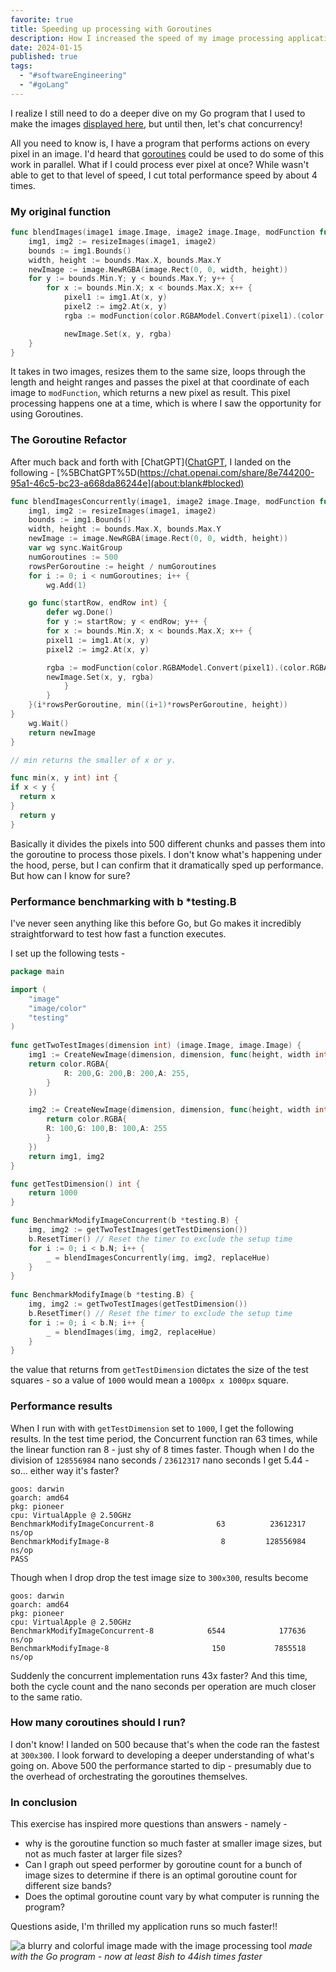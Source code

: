 ```yaml
---
favorite: true
title: Speeding up processing with Goroutines
description: How I increased the speed of my image processing application by 8x
date: 2024-01-15
published: true
tags:
  - "#softwareEngineering"
  - "#goLang"
---
```


I realize I still need to do a deeper dive on my Go program that I used to make the images [displayed here](https://www.amazon.com/dp/B08B3FWYBX?ref_=cm_sw_r_mwn_dp_H0MB0N9HSWTFFVNZFS1X&language=en-US), but until then, let's chat concurrency!

All you need to know is, I have a program that performs actions on every pixel in an image. I'd heard that [goroutines](https://go.dev/tour/concurrency/1) could be used to do some of this work in parallel. What if I could process ever pixel at once? While wasn't able to get to that level of speed, I cut total performance speed by about 4 times. 

### My original function
```go
func blendImages(image1 image.Image, image2 image.Image, modFunction func(pixel1 color.RGBA, pixel2 color.RGBA) color.RGBA) image.Image {
	img1, img2 := resizeImages(image1, image2)
	bounds := img1.Bounds()
	width, height := bounds.Max.X, bounds.Max.Y
	newImage := image.NewRGBA(image.Rect(0, 0, width, height))
	for y := bounds.Min.Y; y < bounds.Max.Y; y++ {
		for x := bounds.Min.X; x < bounds.Max.X; x++ {
			pixel1 := img1.At(x, y)
			pixel2 := img2.At(x, y)
			rgba := modFunction(color.RGBAModel.Convert(pixel1).(color.RGBA), color.RGBAModel.Convert(pixel2).(color.RGBA))

			newImage.Set(x, y, rgba)
	}
}
```

It takes in two images, resizes them to the same size, loops through the length and height ranges and passes the pixel at that coordinate of each image to `modFunction`, which returns a new pixel as result. This pixel processing happens one at a time, which is where I saw the opportunity for using Goroutines.

### The Goroutine Refactor
After much back and forth with [ChatGPT]([ChatGPT](https://chat.openai.com/share/8e744200-95a1-46c5-bc23-a668da86244e), I landed on the following - 
[%5BChatGPT%5D(https://chat.openai.com/share/8e744200-95a1-46c5-bc23-a668da86244e](about:blank#blocked)
```go
func blendImagesConcurrently(image1, image2 image.Image, modFunction func(pixel1, pixel2 color.RGBA) color.RGBA) image.Image {
	img1, img2 := resizeImages(image1, image2) 
	bounds := img1.Bounds()
	width, height := bounds.Max.X, bounds.Max.Y
	newImage := image.NewRGBA(image.Rect(0, 0, width, height))
	var wg sync.WaitGroup
	numGoroutines := 500
	rowsPerGoroutine := height / numGoroutines
	for i := 0; i < numGoroutines; i++ {
		wg.Add(1)

	go func(startRow, endRow int) {
		defer wg.Done()
		for y := startRow; y < endRow; y++ {
		for x := bounds.Min.X; x < bounds.Max.X; x++ {
		pixel1 := img1.At(x, y)
		pixel2 := img2.At(x, y)

		rgba := modFunction(color.RGBAModel.Convert(pixel1).(color.RGBA), color.RGBAModel.Convert(pixel2).(color.RGBA))
		newImage.Set(x, y, rgba)
			}
		}
	}(i*rowsPerGoroutine, min((i+1)*rowsPerGoroutine, height))
}
	wg.Wait()
	return newImage
}

// min returns the smaller of x or y.

func min(x, y int) int {
if x < y {
  return x
}
  return y
}
```

Basically it divides the pixels into 500 different chunks and passes them into the goroutine to process those pixels. I don't know what's happening under the hood, perse, but I can confirm that it dramatically sped up performance. But how can I know for sure? 

### Performance benchmarking with b *testing.B

I've never seen anything like this before Go, but Go makes it incredibly straightforward to test how fast a function executes. 

I set up the following tests - 
```go
package main

import (
	"image"
	"image/color"
	"testing"
)
  
func getTwoTestImages(dimension int) (image.Image, image.Image) {
	img1 := CreateNewImage(dimension, dimension, func(height, width int) color.RGBA {
	return color.RGBA{
			R: 200,G: 200,B: 200,A: 255,
		}
	})

	img2 := CreateNewImage(dimension, dimension, func(height, width int) color.RGBA {
		return color.RGBA{
		R: 100,G: 100,B: 100,A: 255
		}
	})
	return img1, img2
}

func getTestDimension() int {
	return 1000
}

func BenchmarkModifyImageConcurrent(b *testing.B) {
	img, img2 := getTwoTestImages(getTestDimension())
	b.ResetTimer() // Reset the timer to exclude the setup time
	for i := 0; i < b.N; i++ {
		_ = blendImagesConcurrently(img, img2, replaceHue)
	}
}
  
func BenchmarkModifyImage(b *testing.B) {
	img, img2 := getTwoTestImages(getTestDimension())
	b.ResetTimer() // Reset the timer to exclude the setup time
	for i := 0; i < b.N; i++ {
		_ = blendImages(img, img2, replaceHue)
	}
}
```

the value that returns from `getTestDimension` dictates the size of the test squares - so a value of `1000` would mean a `1000px x 1000px` square. 
### Performance results
When I run with with `getTestDimension` set to `1000`, I get the following results. In the test time period, the Concurrent function ran 63 times, while the linear function ran 8 - just shy of 8 times faster. Though when I do the division of `128556984` nano seconds / `23612317` nano seconds I get 5.44 - so... either way it's faster? 

```
goos: darwin
goarch: amd64
pkg: pioneer
cpu: VirtualApple @ 2.50GHz
BenchmarkModifyImageConcurrent-8              63          23612317 ns/op
BenchmarkModifyImage-8                         8         128556984 ns/op
PASS
```

Though when I drop drop the test image size to `300x300`, results become
```
goos: darwin
goarch: amd64
pkg: pioneer
cpu: VirtualApple @ 2.50GHz
BenchmarkModifyImageConcurrent-8            6544            177636 ns/op
BenchmarkModifyImage-8                       150           7855518 ns/op
```

Suddenly the concurrent implementation runs 43x faster? And this time, both the cycle count and the nano seconds per operation are much closer to the same ratio. 

### How many coroutines should I run? 
I don't know! I landed on 500 because that's when the code ran the fastest at `300x300`. I look forward to developing a deeper understanding of what's going on. Above 500 the performance started to dip - presumably due to the overhead of orchestrating the goroutines themselves. 
### In conclusion 
This exercise has inspired more questions than answers - namely - 
- why is the goroutine function so much faster at smaller image sizes, but not as much faster at larger file sizes? 
- Can I graph out speed performer by goroutine count for a bunch of image sizes to determine if there is an optimal goroutine count for different size bands? 
- Does the optimal goroutine count vary by what computer is running the program? 

Questions aside, I'm thrilled my application runs so much faster!!

![a blurry and colorful image made with the image processing tool](https://ihkgojiseqpwinwdowvm.supabase.co/storage/v1/object/public/natespilmanblog/2024-01-16%20goroutines/IMG_6345.jpg?t=2024-01-17T04%3A32%3A11.907Z)
*made with the Go program - now at least 8ish to 44ish times faster*